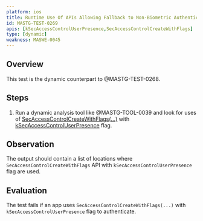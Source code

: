 ```yaml
---
platform: ios
title: Runtime Use Of APIs Allowing Fallback to Non-Biometric Authentication
id: MASTG-TEST-0269
apis: [kSecAccessControlUserPresence,SecAccessControlCreateWithFlags]
type: [dynamic]
weakness: MASWE-0045
---
```


## Overview

This test is the dynamic counterpart to @MASTG-TEST-0268.

## Steps

1. Run a dynamic analysis tool like @MASTG-TOOL-0039 and look for uses of [SecAccessControlCreateWithFlags(...)](https://developer.apple.com/documentation/security/secaccesscontrolcreatewithflags(_:_:_:_:)) with [kSecAccessControlUserPresence](https://developer.apple.com/documentation/security/secaccesscontrolcreateflags/userpresence?language=objc) flag.

## Observation

The output should contain a list of locations where `SecAccessControlCreateWithFlags` API with `kSecAccessControlUserPresence` flag are used.

## Evaluation

The test fails if an app uses `SecAccessControlCreateWithFlags(...)` with `kSecAccessControlUserPresence` flag to authenticate.

